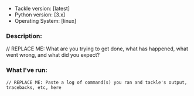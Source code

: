 * Tackle version: [latest]
* Python version: [3.x]
* Operating System: [linux]

### Description:

// REPLACE ME: What are you trying to get done, what has happened, what went wrong, and what did you expect?

### What I've run:

```
// REPLACE ME: Paste a log of command(s) you ran and tackle's output, tracebacks, etc, here
```

